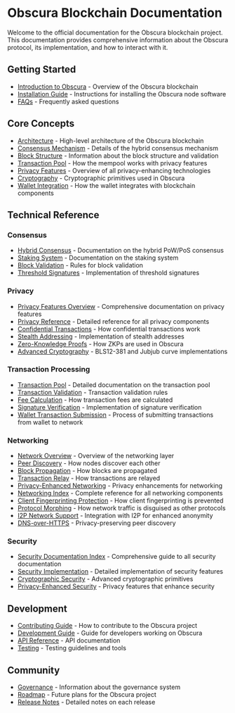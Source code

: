 # Obscura Blockchain Documentation

Welcome to the official documentation for the Obscura blockchain project. This documentation provides comprehensive information about the Obscura protocol, its implementation, and how to interact with it.

## Getting Started

- [Introduction to Obscura](./README.md) - Overview of the Obscura blockchain
- [Installation Guide](./guides/installation.md) - Instructions for installing the Obscura node software
- [FAQs](./faq.md) - Frequently asked questions

## Core Concepts

- [Architecture](./architecture.md) - High-level architecture of the Obscura blockchain
- [Consensus Mechanism](./consensus.md) - Details of the hybrid consensus mechanism
- [Block Structure](./block_structure.md) - Information about the block structure and validation
- [Transaction Pool](./transaction_pool.md) - How the mempool works with privacy features
- [Privacy Features](./privacy_features.md) - Overview of all privacy-enhancing technologies
- [Cryptography](./cryptography.md) - Cryptographic primitives used in Obscura
- [Wallet Integration](./wallet/integration.md) - How the wallet integrates with blockchain components

## Technical Reference

### Consensus

- [Hybrid Consensus](./consensus/HYBRID_CONSENSUS.md) - Documentation on the hybrid PoW/PoS consensus
- [Staking System](./consensus/STAKING.md) - Documentation on the staking system
- [Block Validation](./consensus/BLOCK_VALIDATION.md) - Rules for block validation
- [Threshold Signatures](./consensus/threshold_signatures.md) - Implementation of threshold signatures

### Privacy

- [Privacy Features Overview](./privacy_features.md) - Comprehensive documentation on privacy features
- [Privacy Reference](./privacy/index.md) - Detailed reference for all privacy components
- [Confidential Transactions](./crypto/confidential_transactions.md) - How confidential transactions work
- [Stealth Addressing](./crypto/stealth_addressing.md) - Implementation of stealth addresses
- [Zero-Knowledge Proofs](./crypto/zero_knowledge_proofs.md) - How ZKPs are used in Obscura
- [Advanced Cryptography](./cryptography/curves.md) - BLS12-381 and Jubjub curve implementations

### Transaction Processing

- [Transaction Pool](./transaction_pool.md) - Detailed documentation on the transaction pool
- [Transaction Validation](./transactions/validation.md) - Transaction validation rules
- [Fee Calculation](./transactions/fees.md) - How transaction fees are calculated
- [Signature Verification](./transactions/signatures.md) - Implementation of signature verification
- [Wallet Transaction Submission](./transactions/wallet_transaction_submission.md) - Process of submitting transactions from wallet to network

### Networking

- [Network Overview](./networking.md) - Overview of the networking layer
- [Peer Discovery](./network/peer_discovery.md) - How nodes discover each other
- [Block Propagation](./network/block_propagation.md) - How blocks are propagated
- [Transaction Relay](./network/transaction_relay.md) - How transactions are relayed
- [Privacy-Enhanced Networking](./peer_reputation_privacy.md) - Privacy enhancements for networking
- [Networking Index](./networking/index.md) - Complete reference for all networking components
- [Client Fingerprinting Protection](./networking/fingerprinting_protection.md) - How client fingerprinting is prevented
- [Protocol Morphing](./networking/protocol_morphing.md) - How network traffic is disguised as other protocols
- [I2P Network Support](./networking/i2p_proxy.md) - Integration with I2P for enhanced anonymity
- [DNS-over-HTTPS](./networking/dns_over_https.md) - Privacy-preserving peer discovery

### Security

- [Security Documentation Index](./security/index.md) - Comprehensive guide to all security documentation
- [Security Implementation](./security/security_implementation.md) - Detailed implementation of security features
- [Cryptographic Security](./cryptography/curves.md) - Advanced cryptographic primitives
- [Privacy-Enhanced Security](./privacy/index.md) - Privacy features that enhance security

## Development

- [Contributing Guide](./contributing.md) - How to contribute to the Obscura project
- [Development Guide](./development.md) - Guide for developers working on Obscura
- [API Reference](./api/README.md) - API documentation
- [Testing](./testing/README.md) - Testing guidelines and tools

## Community

- [Governance](./governance/README.md) - Information about the governance system
- [Roadmap](./ROADMAP.md) - Future plans for the Obscura project
- [Release Notes](./release_notes.md) - Detailed notes on each release 